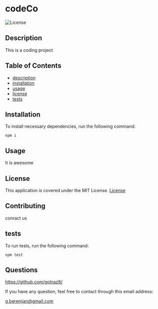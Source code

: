 # codeCo
  ![License](https://img.shields.io/badge/License-MIT-yellow.svg)

  ## Description

  This is a coding project
  
  ## Table of Contents

  * [description](#description)
  * [installation](#installation)
  * [usage](#usage)
  * [license](#license)
  * [tests](#tests)
  
  ## Installation

  To install necessary dependencies, run the following command:

  ```
  npm i
  ```

  ## Usage

  It is awesome
  
  ## License

  This application is covered under the MIT License. [License](https://opensource.org/licenses/MIT)
  
  ## Contributing

  conract us

  ## tests

  To run tests, run the following command:
  
  ```
  npm test
  ```

  ## Questions

  https://github.com/golnaz8/

  If you have any question, feel free to contact through this email address:

  g.berenjian@gmail.com
  